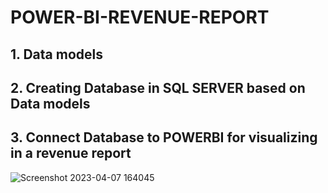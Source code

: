 # POWER-BI-REVENUE-REPORT
## 1. Data models
## 2. Creating Database in SQL SERVER based on Data models 
## 3. Connect Database to POWERBI for visualizing in a revenue report
![Screenshot 2023-04-07 164045](https://user-images.githubusercontent.com/125122257/230586329-49a212be-fd77-460a-affd-19d5c8aff577.png)
